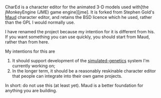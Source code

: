 

CharEd is a character editor for the animated 3-D models used with[the jMonkeyEngine (JME) game engine][jme]. It is forked from Stephen Gold's [Maud](https://github.com/stephengold/Maud) character editor, and retains the BSD licence which he used, rather than the GPL I would normally use.

I have renamed the project because my intention for it is different from his. If you want something you can use quickly, you should start from Maud, rather than from here.

My intentions for this are

1. It should support development of the [simulated-genetics](https://github.com/simon-brooke/simulated-genetics) system I'm currently working on;
2. In the longer term, it should be a reasonably reskinable character editor that people can integrate into their own game projects. 

In short: do not use this (at least yet). Maud is a better foundation for anything you are building.
